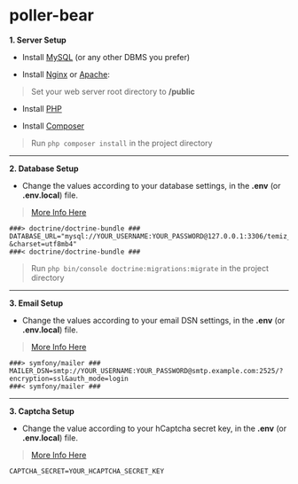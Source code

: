 # poller-bear

**1. Server Setup**

- Install [MySQL](https://www.mysql.com/) (or any other DBMS you prefer)

- Install [Nginx](https://nginx.org/) or [Apache](https://httpd.apache.org/):

> Set your web server root directory to **/public**

- Install [PHP](https://www.php.net/)

- Install [Composer](https://getcomposer.org/)

> Run ```php composer install``` in the project directory

---

**2. Database Setup**

- Change the values according to your database settings, in the **.env** (or **.env.local**) file.

> [More Info Here](https://symfony.com/doc/current/doctrine.html)

```
###> doctrine/doctrine-bundle ###
DATABASE_URL="mysql://YOUR_USERNAME:YOUR_PASSWORD@127.0.0.1:3306/temiz_getir?&charset=utf8mb4"
###< doctrine/doctrine-bundle ###
```

> Run ```php bin/console doctrine:migrations:migrate``` in the project directory

---

**3. Email Setup**

- Change the values according to your email DSN settings, in the **.env** (or **.env.local**) file.

> [More Info Here](https://symfony.com/doc/current/mailer.html)

```
###> symfony/mailer ###
MAILER_DSN=smtp://YOUR_USERNAME:YOUR_PASSWORD@smtp.example.com:2525/?encryption=ssl&auth_mode=login
###< symfony/mailer ###
```

---

**3. Captcha Setup**

- Change the value according to your hCaptcha secret key, in the **.env** (or **.env.local**) file.

> [More Info Here](https://docs.hcaptcha.com/#verify-the-user-response-server-side)

```
CAPTCHA_SECRET=YOUR_HCAPTCHA_SECRET_KEY
```
